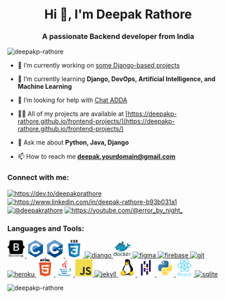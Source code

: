 <h1 align="center">Hi 👋, I'm Deepak Rathore</h1>
<h3 align="center">A passionate Backend developer from India</h3>

<p align="left"> <img src="https://komarev.com/ghpvc/?username=deepakp-rathore&label=Profile%20views&color=0e75b6&style=flat" alt="deepakp-rathore" /> </p>

- 🔭 I’m currently working on [some Django-based projects](https://deepakp-rathore.github.io/frontend-projects/)

- 🌱 I’m currently learning **Django, DevOps, Artificial Intelligence, and Machine Learning**

- 🤝 I’m looking for help with [Chat ADDA](https://github.com/deepakp-rathore/chat-ADDA)

- 👨‍💻 All of my projects are available at [https://deepakp-rathore.github.io/frontend-projects/](https://deepakp-rathore.github.io/frontend-projects/)

<!-- - 📝 I regularly write articles on [link](link) -->

- 💬 Ask me about **Python, Java, Django**

- 📫 How to reach me **deepak.yourdomain@gmail.com**

<h3 align="left">Connect with me:</h3>
<p align="left">
<a href="https://dev.to/https://dev.to/deepakprathore" target="blank"><img align="center" src="https://raw.githubusercontent.com/rahuldkjain/github-profile-readme-generator/master/src/images/icons/Social/devto.svg" alt="https://dev.to/deepakprathore" height="30" width="40" /></a>
<a href="https://linkedin.com/in/https://www.linkedin.com/in/deepak-rathore-b93b031a1" target="blank"><img align="center" src="https://raw.githubusercontent.com/rahuldkjain/github-profile-readme-generator/master/src/images/icons/Social/linked-in-alt.svg" alt="https://www.linkedin.com/in/deepak-rathore-b93b031a1" height="30" width="40" /></a>
<a href="https://hashnode.com/@deepakrathore" target="blank"><img align="center" src="https://raw.githubusercontent.com/rahuldkjain/github-profile-readme-generator/master/src/images/icons/Social/hashnode.svg" alt="@deepakrathore" height="30" width="40" /></a>
<a href="https://www.youtube.com/@error_by_night_" target="blank"><img align="center" src="https://raw.githubusercontent.com/rahuldkjain/github-profile-readme-generator/master/src/images/icons/Social/youtube.svg" alt="https://youtube.com/@error_by_night_" height="30" width="40" /></a>



<h3 align="left">Languages and Tools:</h3>
<p align="left"> <a href="https://getbootstrap.com" target="_blank" rel="noreferrer"> <img src="https://raw.githubusercontent.com/devicons/devicon/master/icons/bootstrap/bootstrap-plain-wordmark.svg" alt="bootstrap" width="40" height="40"/> </a> <a href="https://www.cprogramming.com/" target="_blank" rel="noreferrer"> <img src="https://raw.githubusercontent.com/devicons/devicon/master/icons/c/c-original.svg" alt="c" width="40" height="40"/> </a> <a href="https://www.w3schools.com/cpp/" target="_blank" rel="noreferrer"> <img src="https://raw.githubusercontent.com/devicons/devicon/master/icons/cplusplus/cplusplus-original.svg" alt="cplusplus" width="40" height="40"/> </a> <a href="https://www.w3schools.com/css/" target="_blank" rel="noreferrer"> <img src="https://raw.githubusercontent.com/devicons/devicon/master/icons/css3/css3-original-wordmark.svg" alt="css3" width="40" height="40"/> </a> <a href="https://www.djangoproject.com/" target="_blank" rel="noreferrer"> <img src="https://cdn.worldvectorlogo.com/logos/django.svg" alt="django" width="40" height="40"/> </a> <a href="https://www.docker.com/" target="_blank" rel="noreferrer"> <img src="https://raw.githubusercontent.com/devicons/devicon/master/icons/docker/docker-original-wordmark.svg" alt="docker" width="40" height="40"/> </a> <a href="https://www.figma.com/" target="_blank" rel="noreferrer"> <img src="https://www.vectorlogo.zone/logos/figma/figma-icon.svg" alt="figma" width="40" height="40"/> </a> <a href="https://firebase.google.com/" target="_blank" rel="noreferrer"> <img src="https://www.vectorlogo.zone/logos/firebase/firebase-icon.svg" alt="firebase" width="40" height="40"/> </a> <a href="https://git-scm.com/" target="_blank" rel="noreferrer"> <img src="https://www.vectorlogo.zone/logos/git-scm/git-scm-icon.svg" alt="git" width="40" height="40"/> </a> <a href="https://heroku.com" target="_blank" rel="noreferrer"> <img src="https://www.vectorlogo.zone/logos/heroku/heroku-icon.svg" alt="heroku" width="40" height="40"/> </a> <a href="https://www.w3.org/html/" target="_blank" rel="noreferrer"> <img src="https://raw.githubusercontent.com/devicons/devicon/master/icons/html5/html5-original-wordmark.svg" alt="html5" width="40" height="40"/> </a> <a href="https://www.java.com" target="_blank" rel="noreferrer"> <img src="https://raw.githubusercontent.com/devicons/devicon/master/icons/java/java-original.svg" alt="java" width="40" height="40"/> </a> <a href="https://developer.mozilla.org/en-US/docs/Web/JavaScript" target="_blank" rel="noreferrer"> <img src="https://raw.githubusercontent.com/devicons/devicon/master/icons/javascript/javascript-original.svg" alt="javascript" width="40" height="40"/> </a> <a href="https://jekyllrb.com/" target="_blank" rel="noreferrer"> <img src="https://www.vectorlogo.zone/logos/jekyllrb/jekyllrb-icon.svg" alt="jekyll" width="40" height="40"/> </a> <a href="https://www.linux.org/" target="_blank" rel="noreferrer"> <img src="https://raw.githubusercontent.com/devicons/devicon/master/icons/linux/linux-original.svg" alt="linux" width="40" height="40"/> </a> <a href="https://pandas.pydata.org/" target="_blank" rel="noreferrer"> <img src="https://raw.githubusercontent.com/devicons/devicon/2ae2a900d2f041da66e950e4d48052658d850630/icons/pandas/pandas-original.svg" alt="pandas" width="40" height="40"/> </a> <a href="https://www.python.org" target="_blank" rel="noreferrer"> <img src="https://raw.githubusercontent.com/devicons/devicon/master/icons/python/python-original.svg" alt="python" width="40" height="40"/> </a> <a href="https://reactjs.org/" target="_blank" rel="noreferrer"> <img src="https://raw.githubusercontent.com/devicons/devicon/master/icons/react/react-original-wordmark.svg" alt="react" width="40" height="40"/> </a> <a href="https://www.sqlite.org/" target="_blank" rel="noreferrer"> <img src="https://www.vectorlogo.zone/logos/sqlite/sqlite-icon.svg" alt="sqlite" width="40" height="40"/> </a> </p>

<p><img align="left" src="https://github-readme-stats.vercel.app/api/top-langs?username=deepakp-rathore&show_icons=true&locale=en&layout=compact" alt="deepakp-rathore" /></p>

<!-- <p>&nbsp;<img align="center" src="https://github-readme-stats.vercel.app/api?username=deepakp-rathore&show_icons=true&locale=en" alt="deepakp-rathore" /></p> 

<p><img align="center" src="https://github-readme-streak-stats.herokuapp.com/?user=deepakp-rathore&" alt="deepakp-rathore" /></p>

<p>&nbsp;<img align="center" src="https://github-readme-stats.vercel.app/api?username=deepakp-rathore&show_icons=true&locale=en" alt="deepakp-rathore" /></p>
-->

